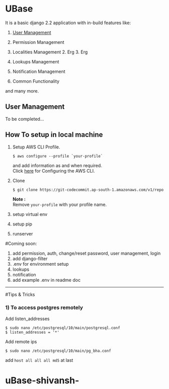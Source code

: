 # UBase
It is a basic django 2.2 application with in-build features like:

1. [User Management](#user-management)
2. Permission Management 
3. Localities Management
   2. Erg
      3. Erg
        
4. Lookups Management
5. Notification Management
6. Common Functionality

and many more.


## User Management
To be completed...


## How To setup in local machine  

1. Setup AWS CLI Profile.
    ~~~shell script
    $ aws configure --profile `your-profile`
    ~~~
    and add information as and when required.  
    Click 
    [here](https://docs.aws.amazon.com/cli/latest/userguide/cli-chap-configure.html "Configuring the AWS CLI")
    for Configuring the AWS CLI.  

2. Clone
    ~~~bash
    $ git clone https://git-codecommit.ap-south-1.amazonaws.com/v1/repos/ubase-backend -c credential.helper='!aws codecommit credential-helper --profile `your-profile`  $@' -c credential.UseHttpPath=true .
    ~~~

    **Note :**  
    Remove `your-profile` with your profile name.
    
3. setup virtual env
4. setup pip
5. runserver
    
#Coming soon:
1) add permission, auth, change/reset password, user management, login 
2) add django-filter
3) .env for environment setup
4) lookups
5) notification
6) add example .env in readme doc  
  
  
---
#Tips & Tricks

### 1) To access postgres remotely

Add listen_addresses
```shell script
$ sudo nano /etc/postgresql/10/main/postgresql.conf
$ listen_addresses = '*'
```

Add remote ips
```shell script
$ sudo nano /etc/postgresql/10/main/pg_bha.conf
```
add `host all all all md5` at last
# uBase-shivansh-
